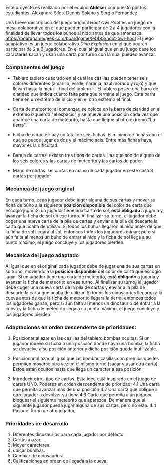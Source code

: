 Este proyecto es realizado por el equipo **Aldeser** compuesto por los estudiantes: Alexandra Siles, Dennis Solano y Sergio Fernández

Una breve descripción del juego original *Hoot Owl Hoot* es un juego de mesa colaborativo en el que pueden participar de 2 a 4 jugadores con la finalidad de llevar todos los búhos al nido antes de que amanezca. 
https://boardgamegeek.com/boardgame/94483/hoot-owl-hoot
El juego adaptativo es un juego colaborativo *Dino Explosion* en el que podran participar de 2 a 6 jugadores. En el cual al igual que en su juego base los caracteres sacan y usan una carta por turno con la cual pueden avanzar.
### Componentes del juego

 - Tablero:tablero cuadrado en el cual las casillas pueden tener seis colores diferentes (amarillo, verde, naranja, azul morado y rojo) y que llevan hasta la meta --final del tablero--. El tablero posee una barra de claridad que indica cuánto falta para que termine el juego. Esta barra tiene en un extremo de inicio y en el otro extremo el final.
 
 - Carta de meteorito: al comenzar, se coloca en la barra de claridad en el extremo izquierdo "el espacio" y se mueve una posición cada vez que aparece una carta de meteorito, hasta que llegue al otro extremo "La tierra".
 
 - Ficha de caracter: hay un total de seis fichas. El mínimo de fichas con el que se puede jugar es dos y el máximo seis. Entre más fichas haya, mayor es la dificultad.
 
 - Baraja de cartas: existen tres tipos de cartas. Las que son de alguno de los seis colores y las cartas de meteorito y las cartas de poder. 
 
 - Mano de cartas: las cartas en mano de cada jugador en este caso 3 cartas por jugador

### Mecánica del juego original

En cada turno, cada jugador debe jugar alguna de sus cartas y mover su ficha de búho a la siguiente **posición disponible** del color de carta que escogió jugar. Si un jugador tiene una carta de sol, **está obligado** a jugarla y avanzar la ficha de sol en ese turno. Al finalizar su turno, el jugador debe coger una nueva carta de la pila de cartas y enviar a la pila de descarte la carta que acaba de utilizar. Si todos los búhos llegaron al nido antes de que la ficha de sol llegara al sol, entonces todos los jugadores ganan; pero si aún falta al menos un búho de entrar al nido y la ficha de sol llega a su punto máximo, el juego concluye y los jugadores pierden.


### Mecanica del juego adaptado
Al igual que en el original cada jugador debe de jugar una de sus cartas en su turno, moviendo a la **posición disponible** del color de carta que escogió jugar. Si un jugador tiene una carta de meteorito, **está obligado** a jugarla y avanzar la ficha de meteorito en ese turno. Al finalizar su turno, el jugador debe coger una nueva carta de la pila de cartas y enviar a la pila de descarte la carta que acaba de utilizar. Si todos los dinosaurios llegaron a la cueva antes de que la ficha de meteorito llegara la tierra, entonces todos los jugadores ganan; pero si aún falta al menos un dinosaurio de entrar a la cueva y la ficha de meteorito llega a su punto máximo, el juego concluye y los jugadores pierden.


### Adaptaciones en orden descendente de prioridades:
 1. Posicionar al azar en las casillas del tablero bombas ocultas. Si un jugador mueve su ficha a una posición donde haya una bomba, la ficha se devuelve a su posición anterior y dicha posición queda inutilizable.
 
 2. Posicionar al azar al igual que las bombas casillas con premios que les permiten moverse otra vez en el mismo turno (sacar y usar otra carta). Estos están ocultos hasta que llega un caracter a esa posición.
 
 4. Introducir otros tipo de cartas. Esta idea está inspirada en el juego de cartas UNO.
	Poderes en orden descendente de prioridad:
	4.1 Una carta que permita avanzar más de una posición
	4.2 Una carta que obligue a otro jugador a devolver su ficha
	4.3 Carta que permita a un jugador bloquear el siguiente meteorito que aparezca. De manera que el siguiente jugador pueda jugar alguna de sus cartas, pero no esta.
	4.4 Pasar el turno de otro jugador,
	
 
 ### Prioridades de desarrollo
 
 1. Diferentes dinosaurios para cada jugador por defecto.
 2. Cartas a azar.
 3. Mover caracteres.
 4. ubicar bombas.
 5. Cambiar de dinosaurios.
 6. Calificaciones en orden de llegada a la cueva.